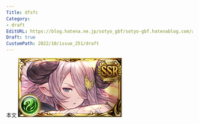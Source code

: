 ```yaml
---
Title: dfsfc
Category:
- draft
EditURL: https://blog.hatena.ne.jp/sotyo_gbf/sotyo-gbf.hatenablog.com/atom/entry/4207112889924045724
Draft: true
CustomPath: 2022/10/issue_251/draft
---
```


本文
![画像](image/unnamed.png)

